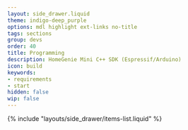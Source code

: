 ```yaml
---
layout: side_drawer.liquid
theme: indigo-deep_purple
options: mdl highlight ext-links no-title
tags: sections
group: devs
order: 40
title: Programming
description: HomeGenie Mini C++ SDK (Espressif/Arduino)
icon: build
keywords:
- requirements
- start
hidden: false
wip: false
---
```

{% include "layouts/side_drawer/items-list.liquid" %}

